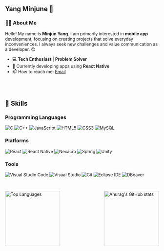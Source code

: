 ## Yang Minjune 👋

### 👨‍💻 About Me
Hello! My name is **Minjun Yang**. I am primarily interested in **mobile app** development, focusing on creating projects that solve everyday inconveniences.
I always seek new challenges and value communication as a developer. 😊

- 💻 **Tech Enthusiast** | **Problem Solver**
- 🌱  Currently developing apps using **React Native**
- 📫 How to reach me: [Email](mailto:yhs1535@naver.com)

<br><br>

## 💪 Skills

### Programming Languages
![C](https://img.shields.io/badge/C-A8B9CC.svg?&style=for-the-badge&logo=C&logoColor=white)
![C++](https://img.shields.io/badge/C++-00599C.svg?style=for-the-badge&logo=cplusplus&logoColor=white)
![JavaScript](https://img.shields.io/badge/JavaScript-F7DF1E.svg?&style=for-the-badge&logo=JavaScript&logoColor=white)
![HTML5](https://img.shields.io/badge/HTML5-E34F26.svg?&style=for-the-badge&logo=HTML5&logoColor=white)
![CSS3](https://img.shields.io/badge/CSS3-1572B6.svg?&style=for-the-badge&logo=CSS3&logoColor=white)
![MySQL](https://img.shields.io/badge/MySQL-4479A1.svg?&style=for-the-badge&logo=MySQL&logoColor=white)

### Platforms
![React](https://img.shields.io/badge/React-61DAFB.svg?style=for-the-badge&logo=React&logoColor=white)
![React Native](https://img.shields.io/badge/React%20Native-61DAFB.svg?style=for-the-badge&logo=React%20Native&logoColor=white)
![Nexacro](https://img.shields.io/badge/Nexacro-003A5B.svg?style=for-the-badge&logo=nexacro&logoColor=white)
![Spring](https://img.shields.io/badge/Spring-6DB33F.svg?style=for-the-badge&logo=Spring&logoColor=white)
![Unity](https://img.shields.io/badge/Unity-000000.svg?&style=for-the-badge&logo=Unity&logoColor=white)


### Tools
![Visual Studio Code](https://img.shields.io/badge/Visual%20Studio%20Code-007ACC.svg?style=for-the-badge&logo=visual-studio-code&logoColor=white)
![Visual Studio](https://img.shields.io/badge/Visual%20Studio-5C2D91.svg?style=for-the-badge&logo=visual-studio&logoColor=white)
![Git](https://img.shields.io/badge/Git-F05032.svg?&style=for-the-badge&logo=Git&logoColor=white)
![Eclipse IDE](https://img.shields.io/badge/Eclipse%20IDE-2C2255.svg?&style=for-the-badge&logo=Eclipse%20IDE&logoColor=white)
![DBeaver](https://img.shields.io/badge/DBeaver-003366.svg?style=for-the-badge&logo=dbeaver&logoColor=white)



﻿

<div style="display: flex; justify-content: space-between;">
    <a href="https://github.com/minjuniverse/minjuniverse">
      <img src="https://github-readme-stats.vercel.app/api/top-langs/?username=minjuniverse&langs_count=6&layout=compact&theme=white" alt="Top Languages" style="height: 180px;"/>     
    </a>
    <a href="https://github.com/minjuniverse">
      <img src="https://github-readme-stats.vercel.app/api?username=minjuniverse" alt="Anurag's GitHub stats" style="height: 180px;"/>
    </a>
</div>




